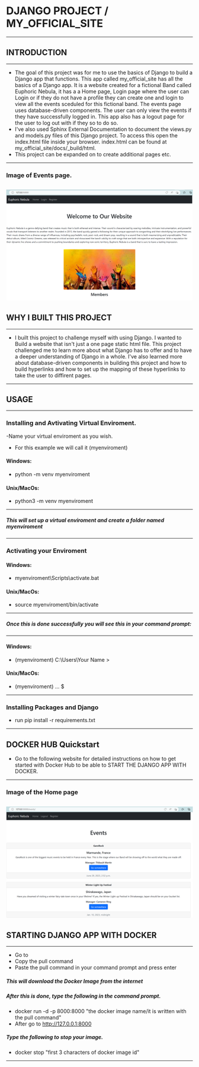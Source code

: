 # DJANGO PROJECT / MY_OFFICIAL_SITE
---
## INTRODUCTION
---
* The  goal of this project was for me to use the basics of Django to build a Django app that functions. This app called my_official_site has all the basics of a Django app. It is a website created for a fictional Band called Euphoric Nebula, it has a a Home page, Login page where the user can Login or if they do not have a profile they can create one and login to view all the events sceduled for this fictional band. The events page uses database-driven components. The user can only view the events if they have successfully logged in. This app also has a logout page for the user to log out with if they so to do so.
* I've also used Sphinx External Documentation to document the views.py and models.py files of this Django project. To access this open the index.html file inside your browser. index.html can be found at my_official_site/docs/_build/html.
* This project can be expanded on to create additional pages etc.
---
### Image of Events page.
![](Images/Screenshot%202023-04-06%20210827.png)
---
## WHY I BUILT THIS PROJECT
---
* I built this project to challenge myself with using Django. I wanted to Build a website that isn't just a one page static html file. This project challenged me to learn more about what Django has to offer and to have a deeper understanding of Django in a whole. I've also learned more about database-driven components in building this project and how to build hyperlinks and how to set up the mapping of these hyperlinks to take the user to diffirent pages.
---
## USAGE
---
### Installing and Avtivating Virtual Enviroment.
-Name your virtual enviroment as you wish.
- For this example we will call it (myenviroment)
#### Windows:
* python -m venv myenviroment
#### Unix/MacOs:
* python3 -m venv myenviroment
---
##### This will set up a virtual enviroment and create a folder named myenviroment
---
### Activating your Enviroment
#### Windows:
* myenviroment\Scripts\activate.bat
#### Unix/MacOs:
* source myenviroment/bin/activate 
---
##### Once this is done successfully you will see this in your command prompt:
---
#### Windows:
* (myenviroment) C:\Users\Your Name >
#### Unix/MacOs:
* (myenviroment) ... $
---
### Installing Packages and Django
* run pip install -r requirements.txt
---
## DOCKER HUB Quickstart
* Go to the following website for detailed instructions on how to get started with Docker Hub to be able to START THE DJANGO APP WITH DOCKER.
[](http://docs.docker.com/docker-hub/quickstart/)
---
### Image of the Home page
![](Images/Screenshot%202023-04-06%20235340.png)
---
## STARTING DJANGO APP WITH DOCKER
---
* Go to [](http://hub.docker.com/repository/docker/hendris1/my_official_site/tags?page=1&ordering=last_updated)
* Copy the pull command
* Paste the pull command in your command prompt and press enter
##### This will download the Docker Image from the internet
##### After this is done, type the following in the command prompt.
- docker run -d -p 8000:8000 "the docker image name/it is written with the pull command"
- After go to http://127.0.0.1:8000
##### Type the following to stop your image.
- docker stop "first 3 characters of docker image id"
---


